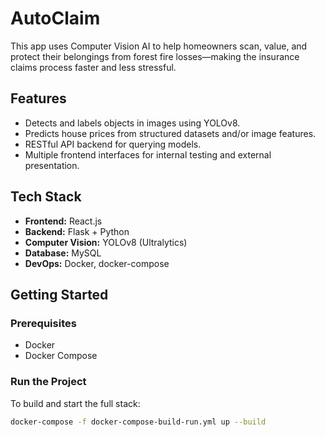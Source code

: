# AutoClaim

This app uses Computer Vision AI to help homeowners scan, value, and protect their belongings from forest fire losses—making the insurance claims process faster and less stressful. 

## Features

- Detects and labels objects in images using YOLOv8.
- Predicts house prices from structured datasets and/or image features.
- RESTful API backend for querying models.
- Multiple frontend interfaces for internal testing and external presentation.

## Tech Stack

- **Frontend:** React.js
- **Backend:** Flask + Python
- **Computer Vision:** YOLOv8 (Ultralytics)
- **Database:** MySQL
- **DevOps:** Docker, docker-compose

## Getting Started

### Prerequisites

- Docker
- Docker Compose

### Run the Project

To build and start the full stack:

```bash
docker-compose -f docker-compose-build-run.yml up --build
